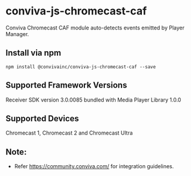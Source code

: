 # conviva-js-chromecast-caf
Conviva Chromecast CAF module auto-detects events emitted by Player Manager.

## Install via npm 

```
npm install @convivainc/conviva-js-chromecast-caf --save
```

## Supported Framework Versions
Receiver SDK version 3.0.0085 bundled with Media Player Library 1.0.0

## Supported Devices
Chromecast 1, Chromecast 2 and Chromecast Ultra

## Note:
* Refer https://community.conviva.com/ for integration guidelines.
